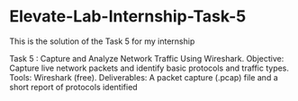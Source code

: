 # Elevate-Lab-Internship-Task-5
This is the solution of the Task 5 for my internship

Task 5  : Capture and Analyze Network Traffic Using Wireshark.
 Objective: Capture live network packets and identify basic protocols and traffic types.
 Tools: Wireshark (free).
 Deliverables:  A packet capture (.pcap) file and a short report of protocols identified
